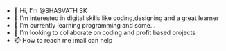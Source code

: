 - 👋 Hi, I’m @SHASVATH SK
- 👀 I’m interested in digital skills like coding,designing and a great learner
- 🌱 I’m currently learning programming and some...
- 💞️ I’m looking to collaborate on coding and profit based projects
- 📫 How to reach me :mail can help

<!---
AlmightyLoki/AlmightyLoki is a ✨ special ✨ repository because its `README.md` (this file) appears on your GitHub profile.
You can click the Preview link to take a look at your changes.
--->
